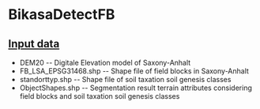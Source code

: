 # BikasaDetectFB
## [Input data](https://www.dropbox.com/sh/oscnq80k0gn823y/AAAvEG_cwpNneDkEnjGO3eDza?dl=0)
* DEM20 -- Digitale Elevation model of Saxony-Anhalt
* FB_LSA_EPSG31468.shp -- Shape file of field blocks in Saxony-Anhalt
* standorttyp.shp -- Shape file of soil taxation soil genesis classes
* ObjectShapes.shp -- Segmentation result terrain attributes considering field blocks and soil taxation soil genesis classes
